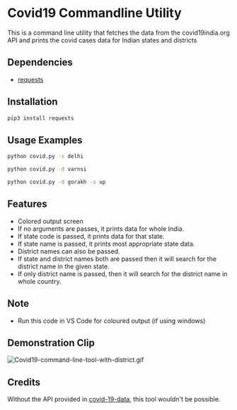 # Covid19 Commandline Utility
This is a command line utility that fetches the data from the covid19india.org API and prints the covid cases data for Indian states and districts

## Dependencies
- [requests](https://pypi.org/project/requests/)

## Installation
```sh
pip3 install requests
```
## Usage Examples
```sh
python covid.py -s delhi
```
```sh
python covid.py -d varnsi
```
```sh
python covid.py -d gorakh -s up
```


## Features
- Colored output screen
- If no arguments are passes, it prints data for whole India.
- If state code is passed, it prints data for that state.
- If state name is passed, it prints most appropriate state data.
- District names can also be passed.
- If state and district names both are passed then it will search for the district name in the given state.
- If only district name is passed, then it will search for the district name in whole country.



## Note
- Run this code in VS Code for coloured output (if using windows)


## Demonstration Clip
![Covid19-command-line-tool-with-district.gif](https://s10.gifyu.com/images/Covid19-command-line-tool-with-district.gif)

## Credits
Without the API provided in [covid-19-data](https://github.com/nytimes/covid-19-data), this tool wouldn't be possible.
